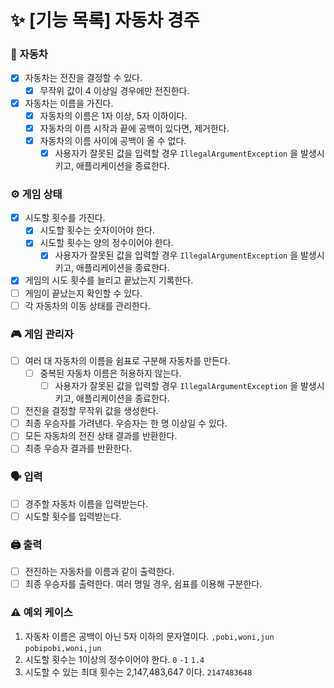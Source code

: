 # ✨ [기능 목록] 자동차 경주

### 🚗 자동차

- [x] 자동차는 전진을 결정할 수 있다.
    - [x] 무작위 값이 4 이상일 경우에만 전진한다.
- [x] 자동차는 이름을 가진다.
    - [x] 자동차의 이름은 1자 이상, 5자 이하이다.
    - [x] 자동차의 이름 시작과 끝에 공백이 있다면, 제거한다.
    - [x] 자동차의 이름 사이에 공백이 올 수 없다.
        - [x] 사용자가 잘못된 값을 입력할 경우 `IllegalArgumentException` 을 발생시키고, 애플리케이션을 종료한다.

### ⚙️ 게임 상태

- [x] 시도할 횟수를 가진다.
    - [x] 시도할 횟수는 숫자이어야 한다.
    - [x] 시도할 횟수는 양의 정수이어야 한다.
        - [x] 사용자가 잘못된 값을 입력할 경우 `IllegalArgumentException` 을 발생시키고, 애플리케이션을 종료한다.
- [x] 게임의 시도 횟수를 늘리고 끝났는지 기록한다.
- [ ] 게임이 끝났는지 확인할 수 있다.
- [ ] 각 자동차의 이동 상태를 관리한다.

### 🎮 게임 관리자

- [ ] 여러 대 자동차의 이름을 쉼표로 구분해 자동차를 만든다.
    - [ ] 중복된 자동차 이름은 허용하지 않는다.
        - [ ] 사용자가 잘못된 값을 입력할 경우 `IllegalArgumentException` 을 발생시키고, 애플리케이션을 종료한다.
- [ ] 전진을 결정할 무작위 값을 생성한다.
- [ ] 최종 우승자를 가려낸다. 우승자는 한 명 이상일 수 있다.
- [ ] 모든 자동차의 전진 상태 결과를 반환한다.
- [ ] 최종 우승자 결과를 반환한다.

### 🗣️ 입력

- [ ] 경주할 자동차 이름을 입력받는다.
- [ ] 시도할 횟수를 입력받는다.

### 🖨 출력

- [ ] 전진하는 자동차를 이름과 같이 출력한다.
- [ ] 최종 우승자를 출력한다. 여러 명일 경우, 쉼표를 이용해 구분한다.

### ⚠️ 예외 케이스

1. 자동차 이름은 공백이 아닌 5자 이하의 문자열이다.
   `,pobi,woni,jun`
   `pobipobi,woni,jun`
2. 시도할 횟수는 1이상의 정수이어야 한다.
   `0`
   `-1`
   `1.4`
3. 시도할 수 있는 최대 횟수는 2,147,483,647 이다.
   `2147483648`
